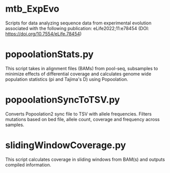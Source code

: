 # mtb_ExpEvo

Scripts for data analyzing sequence data from experimental evolution associated with the following publication: eLife2022;11:e78454 (DOI: https://doi.org/10.7554/eLife.78454)


# popoolationStats.py
This script takes in alignment files (BAMs) from pool-seq, subsamples to minimize effects of differential coverage and calculates genome wide population statistics (pi and Tajima's D) using Popoolation.

# popoolationSyncToTSV.py
Converts Popoolation2 sync file to TSV with allele frequencies. Filters mutations based on bed file, allele count, coverage and frequency across samples.

# slidingWindowCoverage.py
This script calculates coverage in sliding windows from BAM(s) and outputs compiled information.
